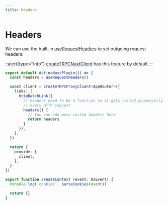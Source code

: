 ```yaml
---
title: Headers
---
```


# Headers

We can use the built-in [useRequestHeaders](https://nuxt.com/docs/api/composables/use-request-headers) to set outgoing request headers:

::alert{type="info"}
[createTRPCNuxtClient](/get-started/client#initialize-a-trpc-client) has this feature by default.
::

```ts [plugins/client.ts]
export default defineNuxtPlugin(() => {
  const headers = useRequestHeaders()

  const client = createTRPCProxyClient<AppRouter>({
    links: [
      httpBatchLink({
        // headers need to be a function so it gets called dynamically
        // every HTTP request
        headers() {
          // You can add more custom headers here
          return headers
        }
      }),
    ],
  })

  return {
    provide: {
      client,
    },
  }
})
```

```ts [server/trpc/context.ts]
export function createContext (event: H3Event) {
  console.log('cookies', parseCookies(event))

  return {}
}
```
